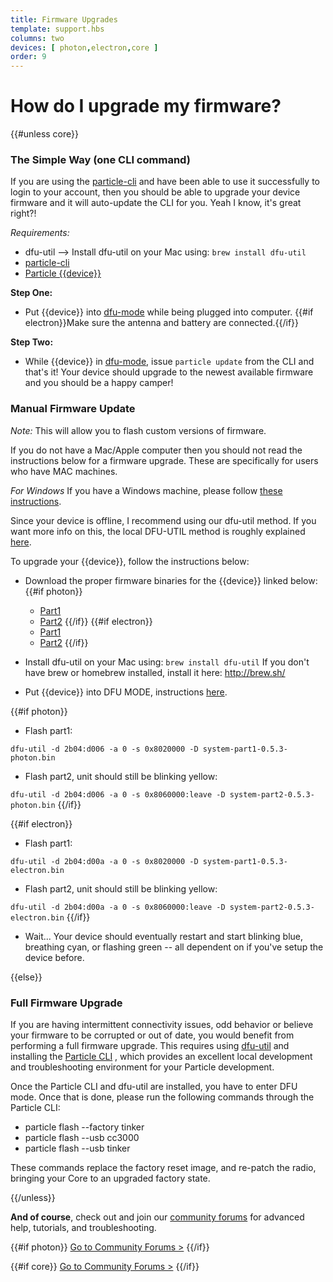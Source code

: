 ```yaml
---
title: Firmware Upgrades
template: support.hbs
columns: two
devices: [ photon,electron,core ]
order: 9
---
```


How do I upgrade my firmware?
===
{{#unless core}}

### The Simple Way (one CLI command)

If you are using the [particle-cli](https://github.com/spark/particle-cli) and have been able to use it successfully to login to your account, then you should be able to upgrade your device firmware and it will auto-update the CLI for you. Yeah I know, it's great right?!

*Requirements:* 
- dfu-util --> Install dfu-util on your Mac using: ```brew install dfu-util```
- [particle-cli](https://github.com/spark/particle-cli)
- [Particle {{device}}](https://store.particle.io/?product=particle-{{deviceValue}}) 

**Step One:** 
- Put {{device}} into [dfu-mode](/guide/getting-started/modes/{{deviceValue}}/#dfu-mode-device-firmware-upgrade-) while being plugged into computer. {{#if electron}}Make sure the antenna and battery are connected.{{/if}}

**Step Two:** 
- While {{device}} in [dfu-mode](/guide/getting-started/modes/{{deviceValue}}/#dfu-mode-device-firmware-upgrade-), issue ```particle update``` from the CLI and that's it! Your device should upgrade to the newest available firmware and you should be a happy camper!



### Manual Firmware Update 

*Note:* This will allow you to flash custom versions of firmware.

If you do not have a Mac/Apple computer then you should not read the instructions below for a firmware upgrade. These are specifically for users who have MAC machines.

*For Windows* If you have a Windows machine, please follow [these instructions](http://blog.jongallant.com/2015/08/particle-photon-firmware-flash-windows.html).

Since your device is offline, I recommend using our dfu-util method. If you want more info on this, the local DFU-UTIL method is roughly explained [here](https://github.com/spark/firmware/releases).

To upgrade your {{device}}, follow the instructions below:

-  Download the proper firmware binaries for the {{device}} linked below:
{{#if photon}}
      - [Part1](https://github.com/spark/firmware/releases/download/v0.5.3/system-part1-0.5.3-photon.bin)
      - [Part2](https://github.com/spark/firmware/releases/download/v0.5.3/system-part2-0.5.3-photon.bin)
{{/if}}
{{#if electron}}
      - [Part1](https://github.com/spark/firmware/releases/download/v0.5.3/system-part1-0.5.3-electron.bin)
      - [Part2](https://github.com/spark/firmware/releases/download/v0.5.3/system-part2-0.5.3-electron.bin)
{{/if}}

-  Install dfu-util on your Mac using: ```brew install dfu-util```
If you don't have brew or homebrew installed, install it here: http://brew.sh/

-  Put {{device}} into DFU MODE, instructions [here](/guide/getting-started/modes/{{deviceValue}}/#dfu-mode-device-firmware-upgrade-).

{{#if photon}}
-  Flash part1:

`dfu-util -d 2b04:d006 -a 0 -s 0x8020000 -D system-part1-0.5.3-photon.bin`

-  Flash part2, unit should still be blinking yellow:

`dfu-util -d 2b04:d006 -a 0 -s 0x8060000:leave -D system-part2-0.5.3-photon.bin`
{{/if}}

{{#if electron}}
-  Flash part1:

`dfu-util -d 2b04:d00a -a 0 -s 0x8020000 -D system-part1-0.5.3-electron.bin`

-  Flash part2, unit should still be blinking yellow:

`dfu-util -d 2b04:d00a -a 0 -s 0x8060000:leave -D system-part2-0.5.3-electron.bin`
{{/if}}

-  Wait... Your device should eventually restart and start blinking blue, breathing cyan, or flashing green -- all dependent on if you've setup the device before.



{{else}}

### Full Firmware Upgrade

If you are having intermittent connectivity issues, odd behavior or believe your firmware to be corrupted or out of date, you would benefit from performing a full firmware upgrade. This requires using [dfu-util](http://dfu-util.sourceforge.net/) and installing the [Particle CLI](/guide/tools-and-features/cli)
, which provides an excellent local development and troubleshooting environment for your Particle development.

Once the Particle CLI and dfu-util are installed, you have to enter DFU mode. Once that is done, please run the following commands through the Particle CLI:

- particle flash --factory tinker
- particle flash --usb cc3000
- particle flash --usb tinker

These commands replace the factory reset image, and re-patch the radio, bringing your Core to an upgraded factory state.

{{/unless}}



**And of course**, check out and join our [community forums](http://community.particle.io/) for advanced help, tutorials, and troubleshooting.

{{#if photon}}
[Go to Community Forums >](http://community.particle.io/c/troubleshooting)
{{/if}}

{{#if core}}
[Go to Community Forums >](http://community.particle.io/c/troubleshooting)
{{/if}}

